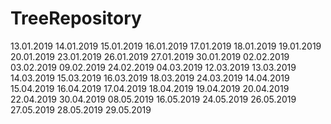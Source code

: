# TreeRepository

13.01.2019
14.01.2019
15.01.2019
16.01.2019
17.01.2019
18.01.2019
19.01.2019
20.01.2019
23.01.2019
26.01.2019
27.01.2019
30.01.2019
02.02.2019
03.02.2019
09.02.2019
24.02.2019
04.03.2019
12.03.2019
13.03.2019
14.03.2019
15.03.2019
16.03.2019
18.03.2019
24.03.2019
14.04.2019
15.04.2019
16.04.2019
17.04.2019
18.04.2019
19.04.2019
20.04.2019
22.04.2019
30.04.2019
08.05.2019
16.05.2019
24.05.2019
26.05.2019
27.05.2019
28.05.2019
29.05.2019